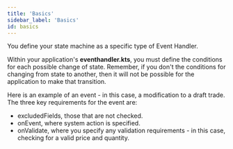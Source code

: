 ```yaml
---
title: 'Basics'
sidebar_label: 'Basics'
id: basics
---
```



You define your state machine as a specific type of Event Handler. 

Within your application's **eventhandler.kts**, you must define the conditions for each possible change of state. Remember, if you don't the conditions for changing from state to another, then it will not be possible for the application to make that transition.

Here is an example of an event - in this case, a modification to a draft trade. The three key requirements for the event are:

- excludedFields, those that are not checked.
- onEvent, where system action is specified.
- onValidate, where you specify any validation requirements - in this case, checking for a valid price and quantity.

